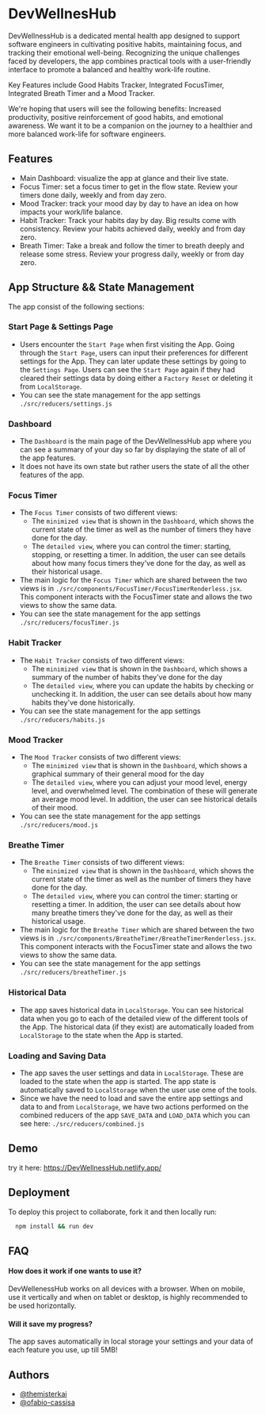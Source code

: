 # DevWellnesHub

DevWellnessHub is a dedicated mental health app designed to support software engineers in cultivating positive habits, maintaining focus, and tracking their emotional well-being. Recognizing the unique challenges faced by developers, the app combines practical tools with a user-friendly interface to promote a balanced and healthy work-life routine.

Key Features include Good Habits Tracker, Integrated FocusTimer, Integrated Breath Timer and a Mood Tracker.

We're hoping that users will see the following benefits: Increased productivity, positive reinforcement of good habits, and emotional awareness. We want it to be a companion on the journey to a healthier and more balanced work-life for software engineers.

## Features

- Main Dashboard: visualize the app at glance and their live state.
- Focus Timer: set a focus timer to get in the flow state. Review your timers done daily, weekly and from day zero.
- Mood Tracker: track your mood day by day to have an idea on how impacts your work/life balance.
- Habit Tracker: Track your habits day by day. Big results come with consistency. Review your habits achieved daily, weekly and from day zero.
- Breath Timer: Take a break and follow the timer to breath deeply and release some stress. Review your progress daily, weekly or from day zero.

## App Structure && State Management

The app consist of the following sections:

### Start Page & Settings Page

- Users encounter the `Start Page` when first visiting the App. Going through the `Start Page`, users can input their preferences for different settings for the App. They can later update these settings by going to the `Settings Page`. Users can see the `Start Page` again if they had cleared their settings data by doing either a `Factory Reset` or deleting it from `LocalStorage`.
- You can see the state management for the app settings `./src/reducers/settings.js`

### Dashboard

- The `Dashboard` is the main page of the DevWellnessHub app where you can see a summary of your day so far by displaying the state of all of the app features.
- It does not have its own state but rather users the state of all the other features of the app.

### Focus Timer

- The `Focus Timer` consists of two different views:
  - The `minimized view` that is shown in the `Dashboard`, which shows the current state of the timer as well as the number of timers they have done for the day.
  - The `detailed view`, where you can control the timer: starting, stopping, or resetting a timer. In addition, the user can see details about how many focus timers they've done for the day, as well as their historical usage.
- The main logic for the `Focus Timer` which are shared between the two views is in `./src/components/FocusTimer/FocusTimerRenderless.jsx`. This component interacts with the FocusTimer state and allows the two views to show the same data.
- You can see the state management for the app settings `./src/reducers/focusTimer.js`

### Habit Tracker

- The `Habit Tracker` consists of two different views:
  - The `minimized view` that is shown in the `Dashboard`, which shows a summary of the number of habits they've done for the day
  - The `detailed view`, where you can update the habits by checking or unchecking it. In addition, the user can see details about how many habits they've done historically.
- You can see the state management for the app settings `./src/reducers/habits.js`

### Mood Tracker

- The `Mood Tracker` consists of two different views:
  - The `minimized view` that is shown in the `Dashboard`, which shows a graphical summary of their general mood for the day
  - The `detailed view`, where you can adjust your mood level, energy level, and overwhelmed level. The combination of these will generate an average mood level. In addition, the user can see historical details of their mood.
- You can see the state management for the app settings `./src/reducers/mood.js`

### Breathe Timer

- The `Breathe Timer` consists of two different views:
  - The `minimized view` that is shown in the `Dashboard`, which shows the current state of the timer as well as the number of timers they have done for the day.
  - The `detailed view`, where you can control the timer: starting or resetting a timer. In addition, the user can see details about how many breathe timers they've done for the day, as well as their historical usage.
- The main logic for the `Breathe Timer` which are shared between the two views is in `./src/components/BreatheTimer/BreatheTimerRenderless.jsx`. This component interacts with the FocusTimer state and allows the two views to show the same data.
- You can see the state management for the app settings `./src/reducers/breatheTimer.js`

### Historical Data

- The app saves historical data in `LocalStorage`. You can see historical data when you go to each of the detailed view of the different tools of the App. The historical data (if they exist) are automatically loaded from `LocalStorage` to the state when the App is started.

### Loading and Saving Data

- The app saves the user settings and data in `LocalStorage`. These are loaded to the state when the app is started. The app state is automatically saved to `LocalStorage` when the user use ome of the tools.
- Since we have the need to load and save the entire app settings and data to and from `LocalStorage`, we have two actions performed on the combined reducers of the app `SAVE_DATA` and `LOAD_DATA` which you can see here: `./src/reducers/combined.js`

## Demo

try it here: https://DevWellnessHub.netlify.app/

## Deployment

To deploy this project to collaborate, fork it and then locally run:

```bash
  npm install && run dev
```

## FAQ

#### How does it work if one wants to use it?

DevWellenessHub works on all devices with a browser. When on mobile, use it vertically and when on tablet or desktop, is highly recommended to be used horizontally.

#### Will it save my progress?

The app saves automatically in local storage your settings and your data of each feature you use, up till 5MB!

## Authors

- [@themisterkai](https://github.com/themisterkai)
- [@ofabio-cassisa](https://github.com/fabio-cassisa)
